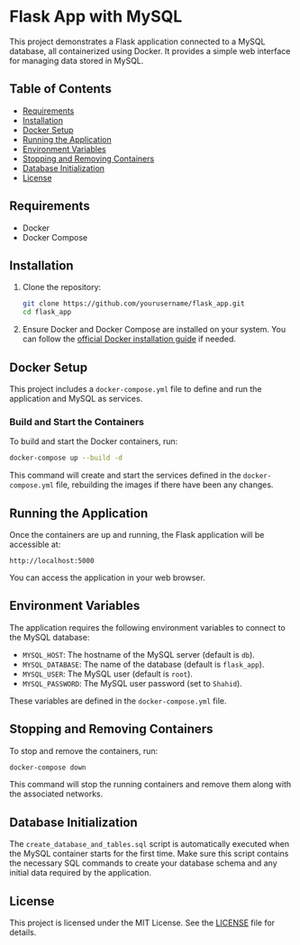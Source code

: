 # Flask App with MySQL

This project demonstrates a Flask application connected to a MySQL database, all containerized using Docker. It provides a simple web interface for managing data stored in MySQL.

## Table of Contents

- [Requirements](#requirements)
- [Installation](#installation)
- [Docker Setup](#docker-setup)
- [Running the Application](#running-the-application)
- [Environment Variables](#environment-variables)
- [Stopping and Removing Containers](#stopping-and-removing-containers)
- [Database Initialization](#database-initialization)
- [License](#license)

## Requirements

- Docker
- Docker Compose

## Installation

1. Clone the repository:
   ```bash
   git clone https://github.com/yourusername/flask_app.git
   cd flask_app
   ```

2. Ensure Docker and Docker Compose are installed on your system. You can follow the [official Docker installation guide](https://docs.docker.com/get-docker/) if needed.

## Docker Setup

This project includes a `docker-compose.yml` file to define and run the application and MySQL as services.

### Build and Start the Containers

To build and start the Docker containers, run:

```bash
docker-compose up --build -d
```

This command will create and start the services defined in the `docker-compose.yml` file, rebuilding the images if there have been any changes.

## Running the Application

Once the containers are up and running, the Flask application will be accessible at:

```
http://localhost:5000
```

You can access the application in your web browser.

## Environment Variables

The application requires the following environment variables to connect to the MySQL database:

- `MYSQL_HOST`: The hostname of the MySQL server (default is `db`).
- `MYSQL_DATABASE`: The name of the database (default is `flask_app`).
- `MYSQL_USER`: The MySQL user (default is `root`).
- `MYSQL_PASSWORD`: The MySQL user password (set to `Shahid`).

These variables are defined in the `docker-compose.yml` file.

## Stopping and Removing Containers

To stop and remove the containers, run:

```bash
docker-compose down
```

This command will stop the running containers and remove them along with the associated networks.

## Database Initialization

The `create_database_and_tables.sql` script is automatically executed when the MySQL container starts for the first time. Make sure this script contains the necessary SQL commands to create your database schema and any initial data required by the application.

## License

This project is licensed under the MIT License. See the [LICENSE](LICENSE) file for details.
```
